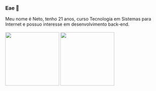 ### Eae 👋

Meu nome é Neto, tenho 21 anos, curso Tecnologia em Sistemas para Internet e possuo interesse em desenvolvimento back-end.
<br><br>
<img height="170px" src="https://github-readme-stats.vercel.app/api/top-langs/?username=AristidesJBN&layout=compact&langs_count=7&&theme=highcontrast&show_icons=true"/>
<img height="170px" src="https://github-readme-stats.vercel.app/api?username=aristidesjbn&theme=highcontrast&show_icons=true"/>


